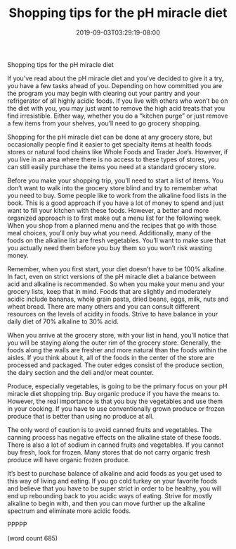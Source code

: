 ﻿---
title: "Shopping tips for the pH miracle diet"
date: 2019-09-03T03:29:19-08:00
description: "Text Tips for Web Success"
featured_image: "/images/Text.jpg"
tags: ["Text"]
---

Shopping tips for the pH miracle diet 

If you’ve read about the pH miracle diet and you’ve decided to give it a try, you have a few tasks ahead of you. Depending on how committed you are the program you may begin with clearing out your pantry and your refrigerator of all highly acidic foods. If you live with others who won’t be on the diet with you, you may just want to remove the high acid treats that you find irresistible. Either way, whether you do a “kitchen purge” or just remove a few items from your shelves, you’ll need to go grocery shopping.

Shopping for the pH miracle diet can be done at any grocery store, but occasionally people find it easier to get specialty items at health foods stores or natural food chains like Whole Foods and Trader Joe’s. However, if you live in an area where there is no access to these types of stores, you can still easily purchase the items you need at a standard grocery store.

Before you make your shopping trip, you’ll need to start a list of items. You don’t want to walk into the grocery store blind and try to remember what you need to buy. Some people like to work from the alkaline food lists in the book. This is a good approach if you have a lot of money to spend and just want to fill your kitchen with these foods. However, a better and more organized approach is to first make out a menu list for the following week. When you shop from a planned menu and the recipes that go with those meal choices, you’ll only buy what you need. Additionally, many of the foods on the alkaline list are fresh vegetables. You’ll want to make sure that you actually need them before you buy them so you won’t risk wasting money.

Remember, when you first start, your diet doesn’t have to be 100% alkaline. In fact, even on strict versions of the pH miracle diet a balance between acid and alkaline is recommended. So when you make your menu and your grocery lists, keep that in mind. Foods that are slightly and moderately acidic include bananas, whole grain pasta, dried beans, eggs, milk, nuts and wheat bread. There are many others and you can consult different resources on the levels of acidity in foods. Strive to have balance in your daily diet of 70% alkaline to 30% acid. 

When you arrive at the grocery store, with your list in hand, you’ll notice that you will be staying along the outer rim of the grocery store. Generally, the foods along the walls are fresher and more natural than the foods within the aisles. If you think about it, all of the foods in the center of the store are processed and packaged. The outer edges consist of the produce section, the dairy section and the deli and/or meat counter.

Produce, especially vegetables, is going to be the primary focus on your pH miracle diet shopping trip. Buy organic produce if you have the means to. However, the real importance is that you buy the vegetables and use them in your cooking. If you have to use conventionally grown produce or frozen produce that is better than using no produce at all. 

The only word of caution is to avoid canned fruits and vegetables. The canning process has negative effects on the alkaline state of these foods. There is also a lot of sodium in canned fruits and vegetables. If you cannot buy fresh, look for frozen. Many stores that do not carry organic fresh produce will have organic frozen produce.

It’s best to purchase balance of alkaline and acid foods as you get used to this way of living and eating. If you go cold turkey on your favorite foods and believe that you have to be super strict in order to be healthy, you will end up rebounding back to you acidic ways of eating. Strive for mostly alkaline to begin with, and then you can move further up the alkaline spectrum and eliminate more acidic foods. 

PPPPP

(word count 685)
